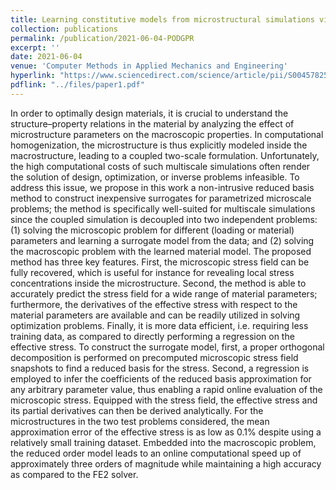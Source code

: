```yaml
---
title: Learning constitutive models from microstructural simulations via a non-intrusive reduced basis method
collection: publications
permalink: /publication/2021-06-04-PODGPR
excerpt: ''
date: 2021-06-04
venue: 'Computer Methods in Applied Mechanics and Engineering'
hyperlink: "https://www.sciencedirect.com/science/article/pii/S0045782521002619"
pdflink: "../files/paper1.pdf"
---
```


In order to optimally design materials, it is crucial to understand the structure–property relations in the material by analyzing the effect of microstructure parameters on the macroscopic properties. In computational homogenization, the microstructure is thus explicitly modeled inside the macrostructure, leading to a coupled two-scale formulation. Unfortunately, the high computational costs of such multiscale simulations often render the solution of design, optimization, or inverse problems infeasible. To address this issue, we propose in this work a non-intrusive reduced basis method to construct inexpensive surrogates for parametrized microscale problems; the method is specifically well-suited for multiscale simulations since the coupled simulation is decoupled into two independent problems: (1) solving the microscopic problem for different (loading or material) parameters and learning a surrogate model from the data; and (2) solving the macroscopic problem with the learned material model. The proposed method has three key features. First, the microscopic stress field can be fully recovered, which is useful for instance for revealing local stress concentrations inside the microstructure. Second, the method is able to accurately predict the stress field for a wide range of material parameters; furthermore, the derivatives of the effective stress with respect to the material parameters are available and can be readily utilized in solving optimization problems. Finally, it is more data efficient, i.e. requiring less training data, as compared to directly performing a regression on the effective stress. To construct the surrogate model, first, a proper orthogonal decomposition is performed on precomputed microscopic stress field snapshots to find a reduced basis for the stress. Second, a regression is employed to infer the coefficients of the reduced basis approximation for any arbitrary parameter value, thus enabling a rapid online evaluation of the microscopic stress. Equipped with the stress field, the effective stress and its partial derivatives can then be derived analytically. For the microstructures in the two test problems considered, the mean approximation error of the effective stress is as low as 0.1% despite using a relatively small training dataset. Embedded into the macroscopic problem, the reduced order model leads to an online computational speed up of approximately three orders of magnitude while maintaining a high accuracy as compared to the FE2 solver.
